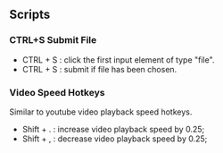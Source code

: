 ## Scripts
### CTRL+S Submit File
- CTRL + S : click the first input element of type "file".
- CTRL + S : submit if file has been chosen.


### Video Speed Hotkeys
Similar to youtube video playback speed hotkeys.
- Shift + . : increase video playback speed by 0.25;
- Shift + , : decrease video playback speed by 0.25;